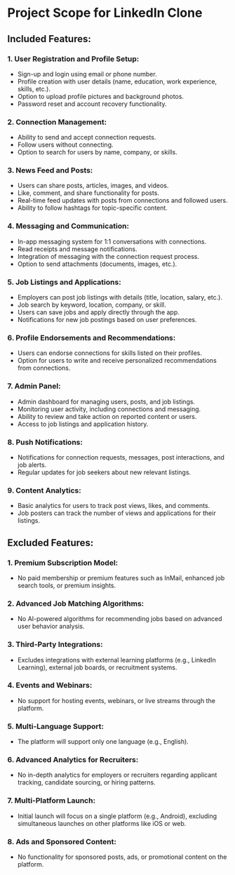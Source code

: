 # Project Scope for LinkedIn Clone

## Included Features:

### 1. User Registration and Profile Setup:
- Sign-up and login using email or phone number.
- Profile creation with user details (name, education, work experience, skills, etc.).
- Option to upload profile pictures and background photos.
- Password reset and account recovery functionality.

### 2. Connection Management:
- Ability to send and accept connection requests.
- Follow users without connecting.
- Option to search for users by name, company, or skills.

### 3. News Feed and Posts:
- Users can share posts, articles, images, and videos.
- Like, comment, and share functionality for posts.
- Real-time feed updates with posts from connections and followed users.
- Ability to follow hashtags for topic-specific content.

### 4. Messaging and Communication:
- In-app messaging system for 1:1 conversations with connections.
- Read receipts and message notifications.
- Integration of messaging with the connection request process.
- Option to send attachments (documents, images, etc.).

### 5. Job Listings and Applications:
- Employers can post job listings with details (title, location, salary, etc.).
- Job search by keyword, location, company, or skill.
- Users can save jobs and apply directly through the app.
- Notifications for new job postings based on user preferences.

### 6. Profile Endorsements and Recommendations:
- Users can endorse connections for skills listed on their profiles.
- Option for users to write and receive personalized recommendations from connections.

### 7. Admin Panel:
- Admin dashboard for managing users, posts, and job listings.
- Monitoring user activity, including connections and messaging.
- Ability to review and take action on reported content or users.
- Access to job listings and application history.

### 8. Push Notifications:
- Notifications for connection requests, messages, post interactions, and job alerts.
- Regular updates for job seekers about new relevant listings.

### 9. Content Analytics:
- Basic analytics for users to track post views, likes, and comments.
- Job posters can track the number of views and applications for their listings.

## Excluded Features:

### 1. Premium Subscription Model:
- No paid membership or premium features such as InMail, enhanced job search tools, or premium insights.

### 2. Advanced Job Matching Algorithms:
- No AI-powered algorithms for recommending jobs based on advanced user behavior analysis.

### 3. Third-Party Integrations:
- Excludes integrations with external learning platforms (e.g., LinkedIn Learning), external job boards, or recruitment systems.

### 4. Events and Webinars:
- No support for hosting events, webinars, or live streams through the platform.

### 5. Multi-Language Support:
- The platform will support only one language (e.g., English).

### 6. Advanced Analytics for Recruiters:
- No in-depth analytics for employers or recruiters regarding applicant tracking, candidate sourcing, or hiring patterns.

### 7. Multi-Platform Launch:
- Initial launch will focus on a single platform (e.g., Android), excluding simultaneous launches on other platforms like iOS or web.

### 8. Ads and Sponsored Content:
- No functionality for sponsored posts, ads, or promotional content on the platform.